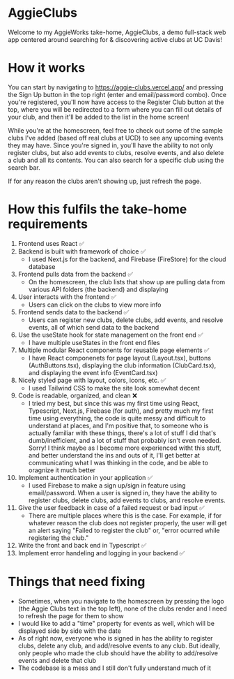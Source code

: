 # AggieClubs
Welcome to my AggieWorks take-home, AggieClubs, a demo full-stack web app centered around searching for &amp; discovering active clubs at UC Davis! 

# How it works 
You can start by navigating to https://aggie-clubs.vercel.app/ and pressing the Sign Up button in the top right (enter and email/password combo). 
Once you're registered, you'll now have access to the Register Club button at the top, where you will be redirected to a form where you can fill out 
details of your club, and then it'll be added to the list in the home screen! 

While you're at the homescreen, feel free to check out some of the sample clubs I've added (based off real clubs at UCD) to see any upcoming events they
may have. Since you're signed in, you'll have the ability to not only register clubs, but also add events to clubs, resolve events, and also delete a club
and all its contents. You can also search for a specific club using the search bar.

If for any reason the clubs aren't showing up, just refresh the page. 

# How this fulfils the take-home requirements 

1. Frontend uses React ✅
2. Backend is built with framework of choice ✅
   - I used Next.js for the backend, and Firebase (FireStore) for the cloud database 
3. Frontend pulls data from the backend ✅
   - On the homescreen, the club lists that show up are pulling data from various API folders (the backend) and displaying 
4. User interacts with the frontend ✅
   - Users can click on the clubs to view more info
5. Frontend sends data to the backend ✅
   - Users can register new clubs, delete clubs, add events, and resolve events, all of which send data to the backend
6. Use the useState hook for state management on the front end ✅
   - I have multiple useStates in the front end files
7. Multiple modular React components for reusable page elements ✅
   - I have React componenets for page layout (Layout.tsx), buttons (AuthButtons.tsx), displaying the club information (ClubCard.tsx), and displaying the event info (EventCard.tsx)
8. Nicely styled page with layout, colors, icons, etc. ✅
   - I used Tailwind CSS to make the site look somewhat decent
9. Code is readable, organized, and clean ❌
    - I tried my best, but since this was my first time using React, Typescript, Next.js, Firebase (for auth), and pretty much my first time using everything,
      the code is quite messy and difficult to understand at places, and I'm positive that, to someone who is actually familiar with these things, there's a lot
      of stuff I did that's dumb/inefficient, and a lot of stuff that probably isn't even needed. Sorry! I think maybe as I become more experienced witht this stuff,
      and better understand the ins and outs of it, I'll get better at communicating what I was thinking in the code, and be able to oragnize it much better
10. Implement authentication in your application ✅
    - I used Firebase to make a sign up/sign in feature using email/password. When a user is signed in, they have the ability to register clubs, delete clubs, add events to clubs, and resolve events.
11. Give the user feedback in case of a failed request or bad input ✅
    - There are multiple places where this is the case. For example, if for whatever reason the club does not register properly, the user will get an alert saying "Failed to register the club" or,
      "error ocurred while registering the club."
12. Write the front and back end in Typescript ✅
13. Implement error handeling and logging in your backend ✅


# Things that need fixing 
- Sometimes, when you navigate to the homescreen by pressing the logo (the Aggie Clubs text in the top left), none of the clubs render and I need to refresh the page for them to show
- I would like to add a "time" property for events as well, which will be displayed side by side with the date
- As of right now, everyone who is signed in has the ability to register clubs, delete any club, and add/resolve events to any club. But ideally, only people who made the club should have the
  ability to add/resolve events and delete that club
- The codebase is a mess and I still don't fully understand much of it
